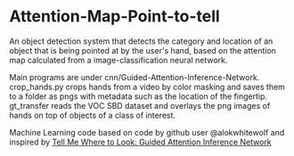# Attention-Map-Point-to-tell
An object detection system that detects the category and location of an object that is being pointed at by the user's hand, based on the attention map calculated from a image-classification neural network.

Main programs are under cnn/Guided-Attention-Inference-Network.
crop_hands.py crops hands from a video by color masking and saves them to a folder
as pngs with metadata such as the location of the fingertip.
gt_transfer reads the VOC SBD dataset and overlays the png images of hands on top of objects of a class of interest. 

Machine Learning code based on code by github user @alokwhitewolf and inspired by [Tell Me Where to Look: Guided Attention Inference Network](https://arxiv.org/abs/1802.10171)
